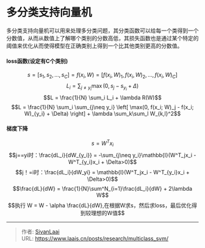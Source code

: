 # 多分类支持向量机


多分类支持向量机可以用来处理多分类问题，其分类函数可以给每一个类得到一个分数值，从而从数值上了解哪个类别的分数高低，其损失函数也是通过某个特定的阈值来优化从而使得模型在正确类别上得到一个比其他类别更高的分数值。

#### loss函数(设定有C个类别)
$$s = [s_1, s_2, ..., s_C] = f(x_i, W) = [f(x_i, W)_1, f(x_i, W)_2, ... ,f(x_i, W)_C]$$
$$L_i = \sum_{j\neq y_i} \max(0, s_j - s_{y_i} + \Delta)$$
$$L =  \frac{1}{N} \sum_i L_i  +  \lambda R(W)$$
$$L = \frac{1}{N} \sum_i \sum_{j\neq y_i} \left[ \max(0, f(x_i; W)_j - f(x_i; W)_{y_i} + \Delta) \right] + \lambda \sum_k\sum_l W_{k,l}^2$$
#### 梯度下降 
$$s = W^Tx_i$$
$$j==yi时：\frac{dL_i}{dW_{y_i}} = -\sum_{j\neq y_i}\mathbb{I}(W^T_jx_i - W^T_{y_i}x_i + \Delta>0)$$
$$j！=i时：\frac{dL_i}{dW_yi} = \mathbb{I}(W^T_jx_i - W^T_{y_i}x_i + \Delta>0)$$
$$\frac{dL}{dW} = \frac{1}{N}\sum^N_{i=1}\frac{dL_i}{dW} + 2\lambda W$$
$$执行 W = W - \alpha \frac{dL}{dW},在根据W求s，然后求loss，最后优化得到较理想的W值$$

---

> 作者: [SivanLaai](https://www.laais.cn)  
> URL: https://www.laais.cn/posts/research/multiclass_svm/  

